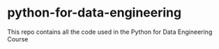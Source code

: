 # python-for-data-engineering
This repo contains all the code used in the Python for Data Engineering Course
